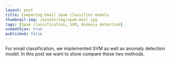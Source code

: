 ```yaml
---
layout: post
title: Comparing Email spam classifier models
thumbnail-img: /assets/img/spam-mail.jpg
tags: [Spam classification, SVM, Anomaly detection]
usemathjax: true
published: false
---
```


For email classification, we implemented SVM as well as anomaly detection model. In this post we want to show compare these two methods.